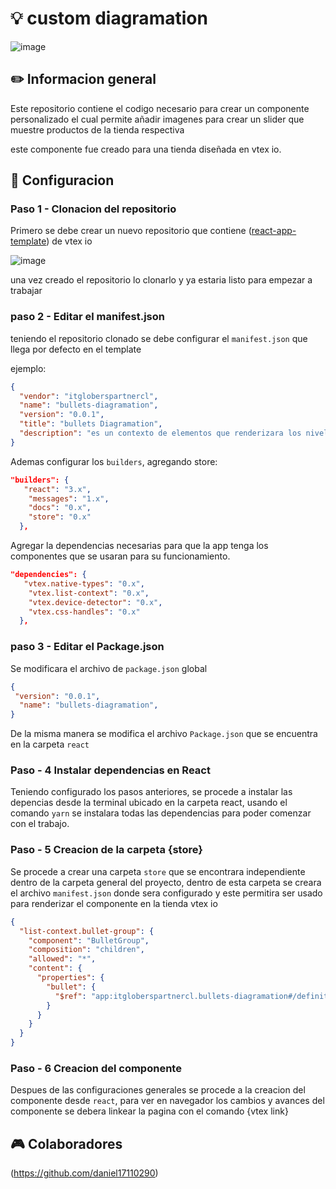 # :bulb: custom diagramation
![image](https://user-images.githubusercontent.com/96321122/195446697-1817401f-9125-4b5e-98cd-ce4c430a3a22.png)



## :pencil2: Informacion general

Este repositorio contiene el codigo necesario para crear un componente personalizado el cual permite añadir imagenes para crear un slider que muestre productos de la tienda respectiva

este componente fue creado para una tienda diseñada en vtex io.

## :wrench: Configuracion 

### Paso 1 - Clonacion del repositorio

Primero se debe crear un nuevo repositorio que contiene ([react-app-template](https://github.com/vtex-apps/react-app-template)) de vtex io 

![image](https://user-images.githubusercontent.com/96321122/195447969-ffe070eb-95c4-4d06-b400-0e0a3d2628dc.png)


una vez creado el repositorio lo clonarlo y ya estaria listo para empezar a trabajar

### paso 2 - Editar el manifest.json

teniendo el repositorio clonado se debe configurar el `manifest.json` que llega por defecto en el template

ejemplo:
```json
{
  "vendor": "itgloberspartnercl",
  "name": "bullets-diagramation",
  "version": "0.0.1",
  "title": "bullets Diagramation",
  "description": "es un contexto de elementos que renderizara los niveles infeiores de navgacion dentro de una lista de bullets con imagenes",
}
 ```
Ademas configurar los `builders`, agregando store:
```json
"builders": {
   "react": "3.x",
    "messages": "1.x",
    "docs": "0.x",
    "store": "0.x"
  },
 ```
Agregar la dependencias necesarias para que la app tenga los componentes que se usaran para su funcionamiento.
```json
"dependencies": {
   "vtex.native-types": "0.x",
    "vtex.list-context": "0.x",
    "vtex.device-detector": "0.x",
    "vtex.css-handles": "0.x"
  },
  ``` 
### paso 3 - Editar el Package.json

Se modificara el archivo de `package.json` global
```json
{
 "version": "0.0.1",
  "name": "bullets-diagramation",
}
 ``` 
De la misma manera se modifica el archivo `Package.json` que se encuentra en la carpeta `react`

### Paso - 4 Instalar dependencias en React

Teniendo configurado los pasos anteriores, se procede a instalar las depencias desde la terminal ubicado en la carpeta react, usando el comando `yarn` se instalara todas las dependencias para poder comenzar con el trabajo.

### Paso - 5 Creacion de la carpeta {store}

Se procede a crear una carpeta `store` que se encontrara independiente dentro de la carpeta general del proyecto, dentro de esta carpeta se creara el archivo `manifest.json` donde sera configurado y este permitira ser usado para renderizar el componente en la tienda vtex io
```json
{
  "list-context.bullet-group": {
    "component": "BulletGroup",
    "composition": "children",
    "allowed": "*",
    "content": {
      "properties": {
        "bullet": {
          "$ref": "app:itgloberspartnercl.bullets-diagramation#/definitions/BulletGroup"
        }
      }
    }
  }
}
 ``` 
### Paso - 6 Creacion del componente

Despues de las configuraciones generales se procede a la creacion del componente desde `react`, para ver en navegador los cambios y avances del componente se debera linkear la pagina con el comando {vtex link}

## :video_game: Colaboradores

(https://github.com/daniel17110290)


